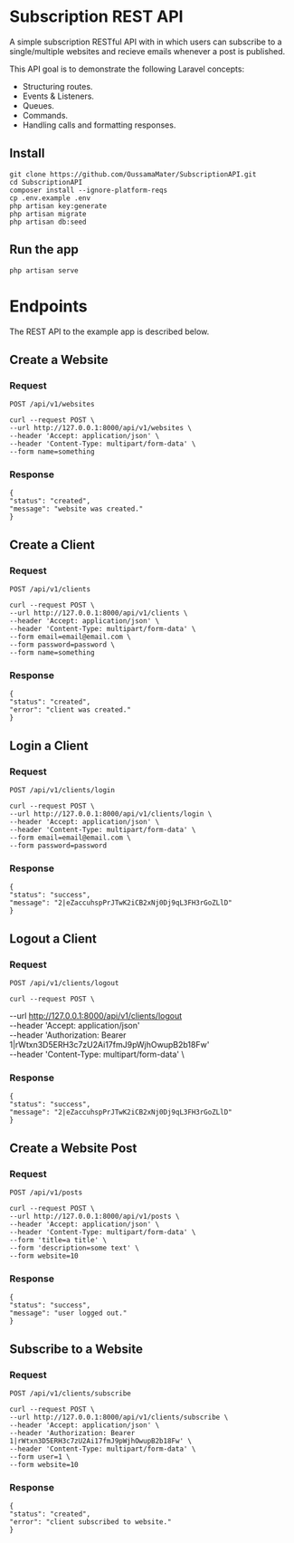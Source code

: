 # Subscription REST API

A simple subscription RESTful API with in which users can subscribe to a single/multiple websites and recieve emails whenever a post is published.

This API goal is to demonstrate the following Laravel concepts:
- Structuring routes.
- Events & Listeners.
- Queues.
- Commands.
- Handling calls and formatting responses.

## Install

    git clone https://github.com/OussamaMater/SubscriptionAPI.git
    cd SubscriptionAPI
    composer install --ignore-platform-reqs
    cp .env.example .env
    php artisan key:generate
    php artisan migrate
    php artisan db:seed


## Run the app

    php artisan serve

# Endpoints

The REST API to the example app is described below.

## Create a Website

### Request

`POST /api/v1/websites`

    curl --request POST \
    --url http://127.0.0.1:8000/api/v1/websites \
    --header 'Accept: application/json' \
    --header 'Content-Type: multipart/form-data' \
    --form name=something

### Response

    {
    "status": "created",
    "message": "website was created."
    }

## Create a Client

### Request

`POST /api/v1/clients`

    curl --request POST \
    --url http://127.0.0.1:8000/api/v1/clients \
    --header 'Accept: application/json' \
    --header 'Content-Type: multipart/form-data' \
    --form email=email@email.com \
    --form password=password \
    --form name=something
### Response

    {
    "status": "created",
    "error": "client was created."
    }

## Login a Client

### Request

`POST /api/v1/clients/login`

    curl --request POST \
    --url http://127.0.0.1:8000/api/v1/clients/login \
    --header 'Accept: application/json' \
    --header 'Content-Type: multipart/form-data' \
    --form email=email@email.com \
    --form password=password
### Response

    {
    "status": "success",
    "message": "2|eZaccuhspPrJTwK2iCB2xNj0Dj9qL3FH3rGoZLlD"
    }

## Logout a Client

### Request

`POST /api/v1/clients/logout`

    curl --request POST \
  --url http://127.0.0.1:8000/api/v1/clients/logout \
  --header 'Accept: application/json' \
  --header 'Authorization: Bearer 1|rWtxn3D5ERH3c7zU2Ai17fmJ9pWjhOwupB2b18Fw' \
  --header 'Content-Type: multipart/form-data' \
### Response

    {
    "status": "success",
    "message": "2|eZaccuhspPrJTwK2iCB2xNj0Dj9qL3FH3rGoZLlD"
    }

## Create a Website Post

### Request

`POST /api/v1/posts`

    curl --request POST \
    --url http://127.0.0.1:8000/api/v1/posts \
    --header 'Accept: application/json' \
    --header 'Content-Type: multipart/form-data' \
    --form 'title=a title' \
    --form 'description=some text' \
    --form website=10
### Response

    {
    "status": "success",
    "message": "user logged out."
    }

## Subscribe to a Website

### Request

`POST /api/v1/clients/subscribe`

    curl --request POST \
    --url http://127.0.0.1:8000/api/v1/clients/subscribe \
    --header 'Accept: application/json' \
    --header 'Authorization: Bearer 1|rWtxn3D5ERH3c7zU2Ai17fmJ9pWjhOwupB2b18Fw' \
    --header 'Content-Type: multipart/form-data' \
    --form user=1 \
    --form website=10
### Response

    {
    "status": "created",
    "error": "client subscribed to website."
    }